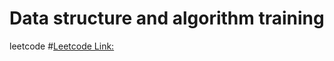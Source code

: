 Data structure and algorithm training 
====================================
leetcode
#[Leetcode Link:](leetcode.com)


